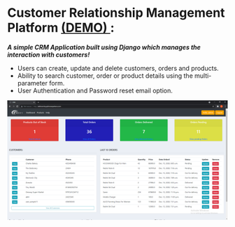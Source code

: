# Customer Relationship Management Platform <a href="http://abhiramits.pythonanywhere.com/"> (DEMO) </a> :

***A simple CRM Application built using Django which manages the interaction with customers!***

* Users can create, update and delete customers, orders and products.
* Ability to search customer, order or product details using the multi-parameter form.
* User Authentication and Password reset email option.


![alt text](https://github.com/AbhiramiTS/crm-live/blob/master/crm.png)
